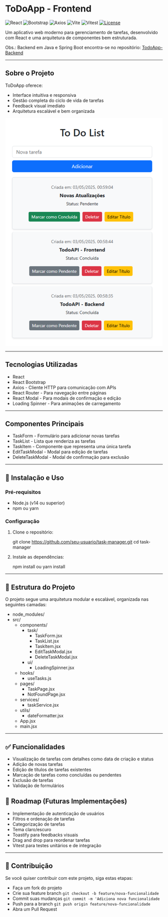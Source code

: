 # ToDoApp - Frontend
![React](https://img.shields.io/badge/React-18.2.0-61DAFB?style=flat-square&logo=react)
![Bootstrap](https://img.shields.io/badge/Bootstrap-5.3.0-7952B3?style=flat-square&logo=bootstrap)
![Axios](https://img.shields.io/badge/Axios-1.4.0-5A29E4?style=flat-square&logo=axios)
![Vite](https://img.shields.io/badge/Vite-4.0-646CFF?style=flat-square&logo=vite)
![Vitest](https://img.shields.io/badge/Vitest-0.25-6E9F18?style=flat-square&logo=vitest)
[![License](https://img.shields.io/badge/License-MIT-yellow.svg)](https://opensource.org/licenses/MIT)

Um aplicativo web moderno para gerenciamento de tarefas, desenvolvido com React e uma arquitetura de componentes bem estruturada.

Obs.: Backend em Java e Spring Boot encontra-se no repositório: [TodoApp-Backend](https://github.com/apolinario0x21/toDoApp)

---

## Sobre o Projeto
ToDoApp oferece:
- Interface intuitiva e responsiva
- Gestão completa do ciclo de vida de tarefas
- Feedback visual imediato
- Arquitetura escalável e bem organizada

![Tela do projeto](./src/assets/todoapp.png)

---

## Tecnologias Utilizadas
- React 
- React Bootstrap
- Axios - Cliente HTTP para comunicação com APIs
- React Router - Para navegação entre páginas
- React Modal - Para modais de confirmação e edição
- Loading Spinner - Para animações de carregamento

---

## Componentes Principais

- TaskForm - Formulário para adicionar novas tarefas
- TaskList - Lista que renderiza as tarefas
- TaskItem - Componente que representa uma única tarefa
- EditTaskModal - Modal para edição de tarefas
- DeleteTaskModal - Modal de confirmação para exclusão

---
## 🚀 Instalação e Uso
### Pré-requisitos

- Node.js (v14 ou superior)
- npm ou yarn

### Configuração

1. Clone o repositório:


    git clone https://github.com/seu-usuario/task-manager.git
    cd task-manager

2. Instale as dependências:


    npm install ou yarn install

---

## 📂 Estrutura do Projeto
O projeto segue uma arquitetura modular e escalável, organizada nas seguintes camadas:
- node_modules/
- src/
    - components/
        - task/
            - TaskForm.jsx
            - TaskList.jsx
            - TaskItem.jsx
            - EditTaskModal.jsx
            - DeleteTaskModal.jsx
        - ui/
          - LoadingSpinner.jsx 
    - hooks/
        - useTasks.js
    - pages/
      - TaskPage.jsx
      - NotFoundPage.jsx
    - services/
      - taskService.jsx 
    - utils/
      - dateFormatter.jsx 
    - App.jsx
    - main.jsx


---

## ✅ Funcionalidades

- Visualização de tarefas com detalhes como data de criação e status
- Adição de novas tarefas
- Edição de títulos de tarefas existentes
- Marcação de tarefas como concluídas ou pendentes
- Exclusão de tarefas
- Validação de formulários

## 🔮 Roadmap (Futuras Implementações)

- Implementação de autenticação de usuários
- Filtros e ordenação de tarefas
- Categorização de tarefas
- Tema claro/escuro
- Toastify para feedbacks visuais
- Drag and drop para reordenar tarefas
- Vitest para testes unitários e de integração

---

## 🤝 Contribuição
Se você quiser contribuir com este projeto, siga estas etapas:

- Faça um fork do projeto
- Crie sua feature branch `git checkout -b feature/nova-funcionalidade`
- Commit suas mudanças `git commit -m 'Adiciona nova funcionalidade`
- Push para a branch `git push origin feature/nova-funcionalidade`
- Abra um Pull Request
